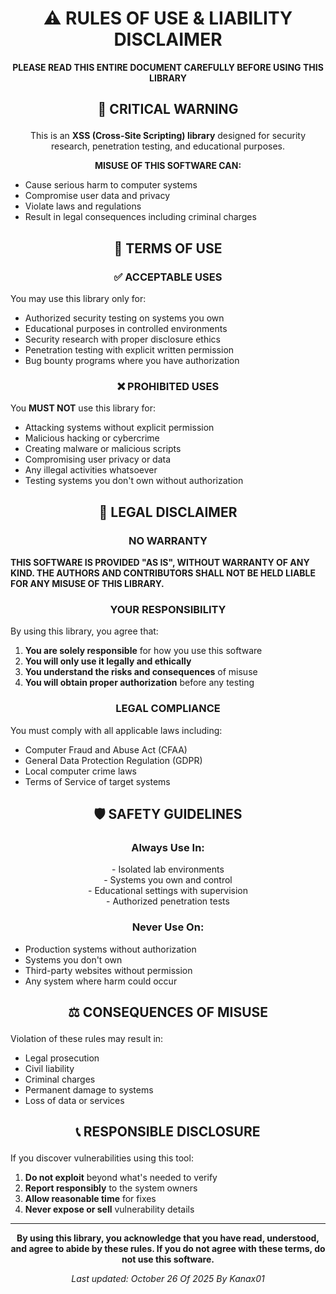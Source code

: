<div align="center">
<h1> ⚠️ RULES OF USE & LIABILITY DISCLAIMER </h1>
</div>

<p align="center">
<strong>PLEASE READ THIS ENTIRE DOCUMENT CAREFULLY BEFORE USING THIS LIBRARY</strong>
</p>

## <p align="center">🚨 CRITICAL WARNING</p>

<p align="center">
This is an <strong>XSS (Cross-Site Scripting) library</strong> designed for security research, penetration testing, and educational purposes.
</p>

<p align="center">
<strong>MISUSE OF THIS SOFTWARE CAN:</strong>
</p>

- Cause serious harm to computer systems<br>
- Compromise user data and privacy<br>
- Violate laws and regulations<br>
- Result in legal consequences including criminal charges


## <p align="center">📜 TERMS OF USE</p>

### <p align="center">✅ ACCEPTABLE USES</p>

You may use this library only for:<br>
- Authorized security testing on systems you own<br>
- Educational purposes in controlled environments<br>
- Security research with proper disclosure ethics<br>
- Penetration testing with explicit written permission<br>
- Bug bounty programs where you have authorization


### <p align="center">❌ PROHIBITED USES</p>

You <strong>MUST NOT</strong> use this library for:<br>
- Attacking systems without explicit permission<br>
- Malicious hacking or cybercrime<br>
- Creating malware or malicious scripts<br>
- Compromising user privacy or data<br>
- Any illegal activities whatsoever<br>
- Testing systems you don't own without authorization


## <p align="center">🔐 LEGAL DISCLAIMER</p>

### <p align="center">NO WARRANTY</p>
<strong>THIS SOFTWARE IS PROVIDED "AS IS", WITHOUT WARRANTY OF ANY KIND. THE AUTHORS AND CONTRIBUTORS SHALL NOT BE HELD LIABLE FOR ANY MISUSE OF THIS LIBRARY.</strong>


### <p align="center">YOUR RESPONSIBILITY</p>

By using this library, you agree that:<br>
1. <strong>You are solely responsible</strong> for how you use this software<br>
2. <strong>You will only use it legally and ethically</strong><br>
3. <strong>You understand the risks and consequences</strong> of misuse<br>
4. <strong>You will obtain proper authorization</strong> before any testing


### <p align="center">LEGAL COMPLIANCE</p>

You must comply with all applicable laws including:<br>
- Computer Fraud and Abuse Act (CFAA)<br>
- General Data Protection Regulation (GDPR)<br>
- Local computer crime laws<br>
- Terms of Service of target systems

## <p align="center">🛡️ SAFETY GUIDELINES</p>

### <p align="center">Always Use In:</p>
<p align="center">
- Isolated lab environments<br>
- Systems you own and control<br>
- Educational settings with supervision<br>
- Authorized penetration tests
</p>

### <p align="center">Never Use On:</p>

- Production systems without authorization<br>
- Systems you don't own<br>
- Third-party websites without permission<br>
- Any system where harm could occur

## <p align="center">⚖️ CONSEQUENCES OF MISUSE</p>

Violation of these rules may result in:<br>
- Legal prosecution<br>
- Civil liability<br>
- Criminal charges<br>
- Permanent damage to systems<br>
- Loss of data or services

## <p align="center">📞 RESPONSIBLE DISCLOSURE</p>

If you discover vulnerabilities using this tool:<br>
1. <strong>Do not exploit</strong> beyond what's needed to verify<br>
2. <strong>Report responsibly</strong> to the system owners<br>
3. <strong>Allow reasonable time</strong> for fixes<br>
4. <strong>Never expose or sell</strong> vulnerability details

---

<p align="center">
<strong>By using this library, you acknowledge that you have read, understood, and agree to abide by these rules. If you do not agree with these terms, do not use this software.</strong>
</p>

<p align="center">
<em>Last updated: October 26 Of 2025 By Kanax01</em>
</p>
